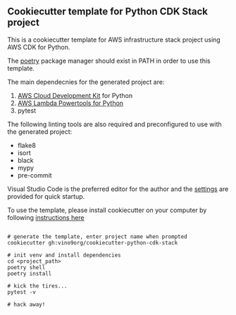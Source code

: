 ## Cookiecutter template for Python CDK Stack project

This is a cookiecutter template for AWS infrastructure stack project using AWS CDK for Python.

The [poetry](https://python-poetry.org/) package manager should exist in PATH in order to use this template.

The main dependecnies for the generated project are:
1. [AWS Cloud Development Kit](https://aws.amazon.com/cdk/) for Python
2. [AWS Lambda Powertools for Python](https://awslabs.github.io/aws-lambda-powertools-python/latest/)
3. pytest

The following linting tools are also required and preconfigured to use with the generated project:
* flake8
* isort
* black
* mypy
* pre-commit


Visual Studio Code is the preferred editor for the author and the [settings]({{cookiecutter.pkg_name}}/.vscode/settings.json) are provided for quick startup. 

To use the template, please install cookiecutter on your computer by following [instructions here](https://cookiecutter.readthedocs.io/en/latest/installation.html)

```

# generate the template, enter project name when prompted
cookiecutter gh:vino9org/cookiecutter-python-cdk-stack

# init venv and install dependencies
cd <project_path>
poetry shell
poetry install

# kick the tires...
pytest -v

# hack away!

```
